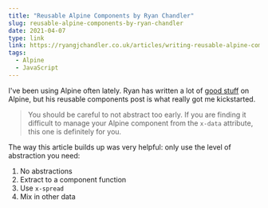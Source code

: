 ```yaml
---
title: "Reusable Alpine Components by Ryan Chandler"
slug: reusable-alpine-components-by-ryan-chandler
date: 2021-04-07
type: link
link: https://ryangjchandler.co.uk/articles/writing-reusable-alpine-components
tags:
  - Alpine
  - JavaScript
---
```


I've been using Alpine often lately. Ryan has written a lot of [good stuff](https://ryangjchandler.co.uk/posts?category=alpinejs) on Alpine, but his reusable components post is what really got me kickstarted.

> You should be careful to not abstract too early. If you are finding it difficult to manage your Alpine component from the `x-data` attribute, this one is definitely for you.

The way this article builds up was very helpful: only use the level of abstraction you need:

1. No abstractions
2. Extract to a component function
3. Use `x-spread`
4. Mix in other data
